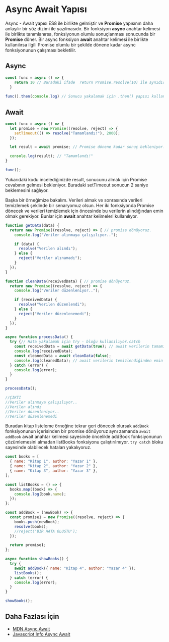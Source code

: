 Async Await Yapısı
======

Async - Await yapısı ES8 ile birlikte gelmiştir ve **Promise** yapısının daha anlaşılır bir söz dizimi ile yazılmasıdır. Bir fonksiyon **async** anahtar kelimesi 
ile birlikte tanımlanırsa, fonksiyonun olumlu sonuçlanması sonucunda bir **Promise** döner. Bir async fonksiyon **await** anahtar kelimesi ile birlikte
kullanılırsa ilgili Promise olumlu bir şekilde dönene kadar async fonksiyonunun çalışması bekletilir.

## Async

```javascript
const func = async () => {
    return 10 // Buradaki ifade  return Promise.resolve(10) ile aynıdır. Buradaki 10 Promise yapısındadır.
  }
  
func().then(console.log) // Sonucu yakalamak için .then() yapısı kullanılmaktadır.
```

## Await

```javascript
const func = async () => {
  let promise = new Promise((resolve, reject) => {
    setTimeout(() => resolve("Tamamlandı!"), 2000);
  });

  let result = await promise; // Promise dönene kadar sonuç bekleniyor.

  console.log(result); // "Tamamlandı!"
}

func();
```

Yukarıdaki kodu incelediğinizde result, sonucunu almak için Promise cevabının gelmesi bekleniyor. Buradaki setTimeout sonucun 2 saniye beklemesini sağlıyor.


Başka bir örneğimize bakalım. Verileri almak ve sonrasında verileri temizlemek şeklinde bir senaryomuz olsun. Her iki fonksiyonda Promise dönecek
ve verileri temizlemek için öncesinde bu verilerin alındığından emin olmak gerekiyor. Bunlar için **await** anahtar kelimeleri kullanılıyor.

```javascript
function getData(data) {
  return new Promise((resolve, reject) => { // promise dönüyoruz.
    console.log("Veriler alınmaya çalışılıyor..");

    if (data) {
      resolve("Verilen alındı"); 
    } else {
      reject("Veriler alınamadı");
    }
  });
}

function cleanData(receivedData) { // promise dönüyoruz.
  return new Promise((resolve, reject) => {
    console.log("Veriler düzenleniyor..");

    if (receivedData) {
      resolve("Verilen düzenlendi"); 
    } else {
      reject("Veriler düzenlenemedi");
    }
  });
}

async function processData() {
  try {// Hata yakalamak için try - bloğu kullanılıyor.catch 
    const receivedData = await getData(true); // await verilerin tamamıyla alındığından emin oluyor
    console.log(receivedData);
    const cleanedData = await cleanData(false);
    console.log(cleanedData); // await verilerin temizlendiğinden emin oluyor
  } catch (error) {
    console.log(error);
  }
}

processData();

//ÇIKTI
//Veriler alınmaya çalışılıyor..
//Verilen alındı
//Veriler düzenleniyor..
//Veriler düzenlenemedi
```

Buradan kitap listeleme örneğine tekrar geri dönecek olursak `addBook` fonksiyonunun içerisinden bir promise dönüyoruz aynı zamanda `await addBook` await 
anahtar kelimesi sayesinde öncelikle addBook fonksiyonunun çözümlemesini almadan listBooks fonksiyonu çalıştırılmıyor. `try catch` bloku sayesinde 
olabilecek hataları yakalıyoruz.

```javascript
const books = [
  { name: "Kitap 1", author: "Yazar 1" },
  { name: "Kitap 2", author: "Yazar 2" },
  { name: "Kitap 3", author: "Yazar 3" },
];

const listBooks = () => {
  books.map((book) => {
    console.log(book.name);
  });
};

const addBook = (newBook) => {
  const promise1 = new Promise((resolve, reject) => {
    books.push(newBook);
    resolve(books);
    //reject('BIR HATA OLUSTU');
  });

  return promise1;
};

async function showBooks() {
  try {
    await addBook({ name: "Kitap 4", author: "Yazar 4" });
    listBooks();
  } catch (error) {
    console.log(error);
  }
}

showBooks();
```

## Daha Fazlası İçin
- [MDN Async Await](https://developer.mozilla.org/en-US/docs/Learn/JavaScript/Asynchronous/Async_await)
- [Javascript Info Async Await](https://javascript.info/async-await)
